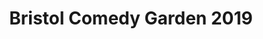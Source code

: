 ---
title: Bristol Comedy Garden 2019
position: 0
image: "/assets/img/og-image.png"
carousel:
- name: Stewart Lee
  image: "/uploads/stewart-lee.jpg"
  subheader: Lee remains one of the best stand-ups in the country — Metro
  is-sold-out: false
  line-up: Sunday Late
- name: Sean Lock
  image: "/uploads/sean-lock.jpg"
  subheader: One of the finest and most original comedians around — The Independent
  is-sold-out: false
  line-up: Wednesday
- name: Sara Pascoe
  image: "/uploads/sara-pascoe.jpg"
  subheader: She is a comic in her prime — The Times
  is-sold-out: false
  line-up: Saturday Early
- name: Rob Delaney
  image: "/uploads/rob-delaney.jpg"
  subheader: Sharp and bitingly funny — Time Out
  is-sold-out: false
  line-up: Sunday Early
- name: Ed Byrne
  image: "/uploads/ed-byrne.jpg"
  subheader: Comedy’s holy grail. Go see — Sunday Times
  is-sold-out: false
  line-up: Friday
featured:
- name: Nish Kumar
  image: "/uploads/nish-kumar.jpg"
  subheader: 
  is-sold-out: false
  line-up: Sunday Early
- name: Tom Allen
  image: "/uploads/tom-allen.jpg"
  subheader: 
  is-sold-out: false
  line-up: Saturday Early
- name: Aisling Bea
  image: "/uploads/aisling-bea.jpg"
  subheader: 
  is-sold-out: false
  line-up: Friday
- name: Phil Wang
  image: "/uploads/phil-wang.jpg"
  subheader: 
  is-sold-out: false
  line-up: Saturday Late
- name: Lolly Adefope
  image: "/uploads/lolly-adefope.jpg"
  subheader: 
  is-sold-out: 
  line-up: Saturday Late
- name: Tim Key
  image: "/uploads/tim-key-02.jpg"
  subheader: 
  is-sold-out: true
  line-up: Saturday Late
- name: John Robins
  image: "/uploads/john-robins.jpg"
  subheader: 
  is-sold-out: 
  line-up: Saturday Late
- name: Rose Matafeo
  image: "/uploads/rose-matafeo.jpg"
  subheader: 
  is-sold-out: true
  line-up: Saturday Early
layout: home
---